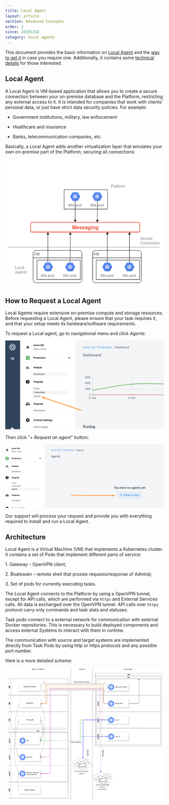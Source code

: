 ```yaml
---
title: Local Agent
layout: article
section: Advanced Concepts
order: 2
since: 20191218
category: local agents
---
```


This document provides the basic information on [Local Agent](#local-agent) and the [way to get it](#how-to-request-a-local-agent) in case you require one. Additionally, it contains some [technical details](#architecture) for those interested.

## Local Agent
A Local Agent is VM-based application that allows you to create a secure connection between your on-premise database and the Platform, restricting any external access to it. It is intended for companies that work with clients' personal data, or just have strict data security policies. For example:

- Government institutions, military, law enforcement

- Healthcare and insurance

- Banks, telecommunication companies, etc.

Basically, a Local Agent adds another virtualization layer that emulates your own on-premise part of the Platform, securing all connections:

![Local Agent](/assets/img/getting-started/local-agent/scheme.png)



## How to Request a Local Agent
Local Agents require extensive on-premise compute and storage resources. Before requesting a Local Agent, please ensure that your task requires it, and that your setup meets its hardware/software requirements.

To request a Local agent, go to navigational menu and click *Agents*:

![Local Agent Step 1](/assets/img/getting-started/local-agent/Screenshot_1.png)

Then click "*+ Request an agent*" button:

![Local Agent Step 2](/assets/img/getting-started/local-agent/Screenshot_2.png)

Our support will process your request and provide you with everything required to install and run a Local Agent.

## Architecture
Local Agent is a Virtual Machine (VM) that implements a Kubernetes cluster. It contains a set of Pods that implement different parts of service:

1\. Gateway – OpenVPN client;

2\. Boatswain – remote shell that proxies requests/response of Admiral;

3\. Set of pods for currently executing tasks.

The Local Agent connects to the Platform by using a OpenVPN tunnel, except for API calls, which are performed via `https` and External Services calls.
All data is exchanged over the OpenVPN tunnel. API calls over `https` protocol carry only commands and task stats and statuses.

Task pods connect to a external network for communication with external Docker repositories. This is necessary to build deployed components and access external Systems to interact with them in runtime.

The communication with source and target systems are implemented directly from Task Pods by using http or https protocols and any possible port number.

Here is a more detailed scheme:

![Local Agent Architecture](/assets/img/getting-started/local-agent/architecture.png)
